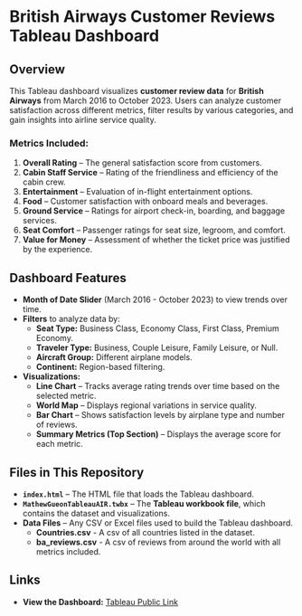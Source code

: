 # British Airways Customer Reviews Tableau Dashboard

##  Overview
This Tableau dashboard visualizes **customer review data** for **British Airways** from March 2016 to October 2023. Users can analyze customer satisfaction across different metrics, filter results by various categories, and gain insights into airline service quality.

###  Metrics Included:
1. **Overall Rating** – The general satisfaction score from customers.
2. **Cabin Staff Service** – Rating of the friendliness and efficiency of the cabin crew.
3. **Entertainment** – Evaluation of in-flight entertainment options.
4. **Food** – Customer satisfaction with onboard meals and beverages.
5. **Ground Service** – Ratings for airport check-in, boarding, and baggage services.
6. **Seat Comfort** – Passenger ratings for seat size, legroom, and comfort.
7. **Value for Money** – Assessment of whether the ticket price was justified by the experience.

##  Dashboard Features
- **Month of Date Slider** (March 2016 - October 2023) to view trends over time.
- **Filters** to analyze data by:
  - **Seat Type:** Business Class, Economy Class, First Class, Premium Economy.
  - **Traveler Type:** Business, Couple Leisure, Family Leisure, or Null.
  - **Aircraft Group:** Different airplane models.
  - **Continent:** Region-based filtering.
- **Visualizations:**
  - **Line Chart** – Tracks average rating trends over time based on the selected metric.
  - **World Map** – Displays regional variations in service quality.
  - **Bar Chart** – Shows satisfaction levels by airplane type and number of reviews.
  - **Summary Metrics (Top Section)** – Displays the average score for each metric.

##  Files in This Repository
- **`index.html`** – The HTML file that loads the Tableau dashboard.
- **`MathewGueonTableauAIR.twbx`** – The **Tableau workbook file**, which contains the dataset and visualizations.
- **Data Files** – Any CSV or Excel files used to build the Tableau dashboard.
  - **Countries.csv** - A csv of all countries listed in the dataset.
  - **ba_reviews.csv** - A csv of reviews from around the world with all metrics included.

##  Links
- **View the Dashboard:** [Tableau Public Link](https://public.tableau.com/views/MathewGueonTableauAIR/Dashboard1)


